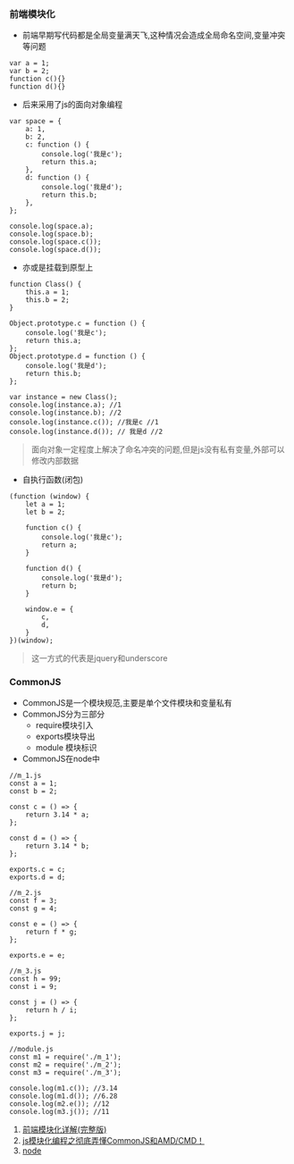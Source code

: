 ### 前端模块化
- 前端早期写代码都是全局变量满天飞,这种情况会造成全局命名空间,变量冲突等问题
```
var a = 1;
var b = 2;
function c(){}
function d(){}
```
- 后来采用了js的面向对象编程
````
var space = {
    a: 1,
    b: 2,
    c: function () {
        console.log('我是c');
        return this.a;
    },
    d: function () {
        console.log('我是d');
        return this.b;
    },
};

console.log(space.a);
console.log(space.b);
console.log(space.c());
console.log(space.d());
````
- 亦或是挂载到原型上
````
function Class() {
    this.a = 1;
    this.b = 2;
}

Object.prototype.c = function () {
    console.log('我是c');
    return this.a;
};
Object.prototype.d = function () {
    console.log('我是d');
    return this.b;
};

var instance = new Class();
console.log(instance.a); //1
console.log(instance.b); //2
console.log(instance.c()); //我是c //1
console.log(instance.d()); // 我是d //2
````
> 面向对象一定程度上解决了命名冲突的问题,但是js没有私有变量,外部可以修改内部数据
- 自执行函数(闭包)
```
(function (window) {
    let a = 1;
    let b = 2;

    function c() {
        console.log('我是c');
        return a;
    }

    function d() {
        console.log('我是d');
        return b;
    }

    window.e = {
        c,
        d,
    }
})(window);
```
> 这一方式的代表是jquery和underscore


### CommonJS
- CommonJS是一个模块规范,主要是单个文件模块和变量私有
- CommonJS分为三部分
  - require模块引入
  - exports模块导出
  - module 模块标识
- CommonJS在node中
````
//m_1.js
const a = 1;
const b = 2;

const c = () => {
    return 3.14 * a;
};

const d = () => {
    return 3.14 * b;
};

exports.c = c;
exports.d = d;

//m_2.js
const f = 3;
const g = 4;

const e = () => {
    return f * g;
};

exports.e = e;

//m_3.js
const h = 99;
const i = 9;

const j = () => {
    return h / i;
};

exports.j = j;

//module.js
const m1 = require('./m_1');
const m2 = require('./m_2');
const m3 = require('./m_3');

console.log(m1.c()); //3.14
console.log(m1.d()); //6.28
console.log(m2.e()); //12
console.log(m3.j()); //11

````

1. [前端模块化详解(完整版)](https://segmentfault.com/a/1190000017466120#articleHeader6)
2. [js模块化编程之彻底弄懂CommonJS和AMD/CMD！](https://www.cnblogs.com/chenguangliang/p/5856701.html)
3. [node](http://nodejs.cn/api/modules.html)

